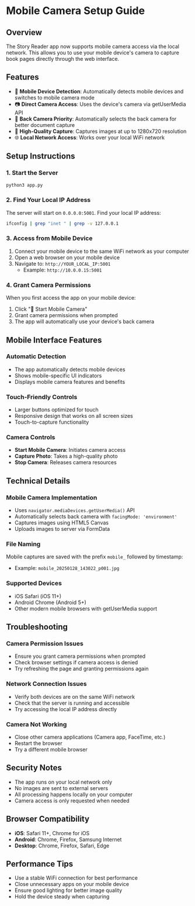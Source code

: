 # Mobile Camera Setup Guide

## Overview
The Story Reader app now supports mobile camera access via the local network. This allows you to use your mobile device's camera to capture book pages directly through the web interface.

## Features
- 📱 **Mobile Device Detection**: Automatically detects mobile devices and switches to mobile camera mode
- 📷 **Direct Camera Access**: Uses the device's camera via getUserMedia API
- 🎯 **Back Camera Priority**: Automatically selects the back camera for better document capture
- 📸 **High-Quality Capture**: Captures images at up to 1280x720 resolution
- 🌐 **Local Network Access**: Works over your local WiFi network

## Setup Instructions

### 1. Start the Server
```bash
python3 app.py
```

### 2. Find Your Local IP Address
The server will start on `0.0.0.0:5001`. Find your local IP address:
```bash
ifconfig | grep "inet " | grep -v 127.0.0.1
```

### 3. Access from Mobile Device
1. Connect your mobile device to the same WiFi network as your computer
2. Open a web browser on your mobile device
3. Navigate to: `http://YOUR_LOCAL_IP:5001`
   - Example: `http://10.0.0.15:5001`

### 4. Grant Camera Permissions
When you first access the app on your mobile device:
1. Click "📱 Start Mobile Camera"
2. Grant camera permissions when prompted
3. The app will automatically use your device's back camera

## Mobile Interface Features

### Automatic Detection
- The app automatically detects mobile devices
- Shows mobile-specific UI indicators
- Displays mobile camera features and benefits

### Touch-Friendly Controls
- Larger buttons optimized for touch
- Responsive design that works on all screen sizes
- Touch-to-capture functionality

### Camera Controls
- **Start Mobile Camera**: Initiates camera access
- **Capture Photo**: Takes a high-quality photo
- **Stop Camera**: Releases camera resources

## Technical Details

### Mobile Camera Implementation
- Uses `navigator.mediaDevices.getUserMedia()` API
- Automatically selects back camera with `facingMode: 'environment'`
- Captures images using HTML5 Canvas
- Uploads images to server via FormData

### File Naming
Mobile captures are saved with the prefix `mobile_` followed by timestamp:
- Example: `mobile_20250128_143022_p001.jpg`

### Supported Devices
- iOS Safari (iOS 11+)
- Android Chrome (Android 5+)
- Other modern mobile browsers with getUserMedia support

## Troubleshooting

### Camera Permission Issues
- Ensure you grant camera permissions when prompted
- Check browser settings if camera access is denied
- Try refreshing the page and granting permissions again

### Network Connection Issues
- Verify both devices are on the same WiFi network
- Check that the server is running and accessible
- Try accessing the local IP address directly

### Camera Not Working
- Close other camera applications (Camera app, FaceTime, etc.)
- Restart the browser
- Try a different mobile browser

## Security Notes
- The app runs on your local network only
- No images are sent to external servers
- All processing happens locally on your computer
- Camera access is only requested when needed

## Browser Compatibility
- **iOS**: Safari 11+, Chrome for iOS
- **Android**: Chrome, Firefox, Samsung Internet
- **Desktop**: Chrome, Firefox, Safari, Edge

## Performance Tips
- Use a stable WiFi connection for best performance
- Close unnecessary apps on your mobile device
- Ensure good lighting for better image quality
- Hold the device steady when capturing
